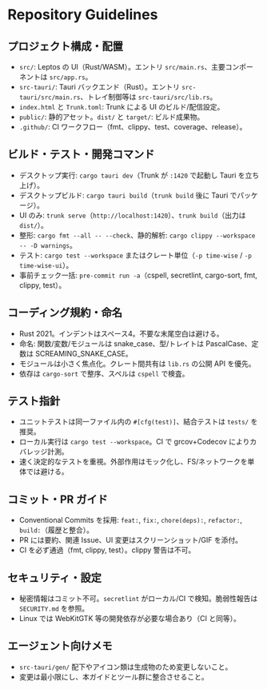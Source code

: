 # Repository Guidelines

## プロジェクト構成・配置
- `src/`: Leptos の UI（Rust/WASM）。エントリ `src/main.rs`、主要コンポーネントは `src/app.rs`。
- `src-tauri/`: Tauri バックエンド（Rust）。エントリ `src-tauri/src/main.rs`、トレイ制御等は `src-tauri/src/lib.rs`。
- `index.html` と `Trunk.toml`: Trunk による UI のビルド/配信設定。
- `public/`: 静的アセット。`dist/` と `target/`: ビルド成果物。
- `.github/`: CI ワークフロー（fmt、clippy、test、coverage、release）。

## ビルド・テスト・開発コマンド
- デスクトップ実行: `cargo tauri dev`（Trunk が `:1420` で起動し Tauri を立ち上げ）。
- デスクトップビルド: `cargo tauri build`（`trunk build` 後に Tauri でパッケージ）。
- UI のみ: `trunk serve`（`http://localhost:1420`）、`trunk build`（出力は `dist/`）。
- 整形: `cargo fmt --all -- --check`、静的解析: `cargo clippy --workspace -- -D warnings`。
- テスト: `cargo test --workspace` またはクレート単位（`-p time-wise` / `-p time-wise-ui`）。
- 事前チェック一括: `pre-commit run -a`（cspell, secretlint, cargo-sort, fmt, clippy, test）。

## コーディング規約・命名
- Rust 2021。インデントはスペース4。不要な末尾空白は避ける。
- 命名: 関数/変数/モジュールは snake_case、型/トレイトは PascalCase、定数は SCREAMING_SNAKE_CASE。
- モジュールは小さく焦点化。クレート間共有は `lib.rs` の公開 API を優先。
- 依存は `cargo-sort` で整序、スペルは `cspell` で検査。

## テスト指針
- ユニットテストは同一ファイル内の `#[cfg(test)]`、結合テストは `tests/` を推奨。
- ローカル実行は `cargo test --workspace`。CI で grcov+Codecov によりカバレッジ計測。
- 速く決定的なテストを重視。外部作用はモック化し、FS/ネットワークを単体では避ける。

## コミット・PR ガイド
- Conventional Commits を採用: `feat:`, `fix:`, `chore(deps):`, `refactor:`, `build:`（履歴と整合）。
- PR には要約、関連 Issue、UI 変更はスクリーンショット/GIF を添付。
- CI を必ず通過（fmt, clippy, test）。clippy 警告は不可。

## セキュリティ・設定
- 秘密情報はコミット不可。`secretlint` がローカル/CI で検知。脆弱性報告は `SECURITY.md` を参照。
- Linux では WebKitGTK 等の開発依存が必要な場合あり（CI と同等）。

## エージェント向けメモ
- `src-tauri/gen/` 配下やアイコン類は生成物のため変更しないこと。
- 変更は最小限にし、本ガイドとツール群に整合させること。
